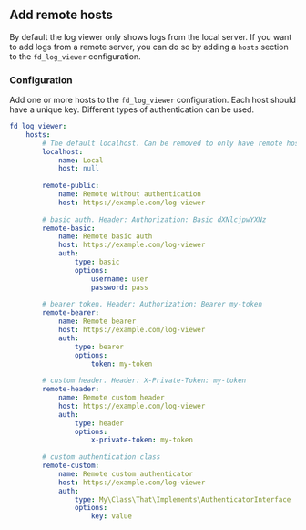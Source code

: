 ## Add remote hosts

By default the log viewer only shows logs from the local server. If you want to add logs from a remote server, you can do so by adding a `hosts` 
section to the `fd_log_viewer` configuration.

### Configuration
Add one or more hosts to the `fd_log_viewer` configuration. Each host should have a unique key. Different types of authentication can be used.
```yaml
fd_log_viewer:
    hosts:
        # The default localhost. Can be removed to only have remote hosts. 
        localhost:
            name: Local
            host: null
            
        remote-public:
            name: Remote without authentication
            host: https://example.com/log-viewer
            
        # basic auth. Header: Authorization: Basic dXNlcjpwYXNz 
        remote-basic:
            name: Remote basic auth
            host: https://example.com/log-viewer
            auth:
                type: basic
                options:
                    username: user
                    password: pass
                    
        # bearer token. Header: Authorization: Bearer my-token                      
        remote-bearer:
            name: Remote bearer
            host: https://example.com/log-viewer
            auth:
                type: bearer
                options:
                    token: my-token
                    
        # custom header. Header: X-Private-Token: my-token                    
        remote-header:
            name: Remote custom header
            host: https://example.com/log-viewer
            auth:
                type: header
                options:
                    x-private-token: my-token
                    
        # custom authentication class                    
        remote-custom:
            name: Remote custom authenticator
            host: https://example.com/log-viewer
            auth:
                type: My\Class\That\Implements\AuthenticatorInterface
                options:
                    key: value   
```
